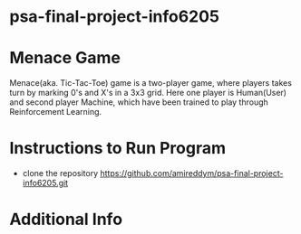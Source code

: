 # psa-final-project-info6205

# Menace Game
Menace(aka. Tic-Tac-Toe) game is a two-player game, where players takes turn by marking 0's and X's in a 3x3 grid. Here one player is Human(User) and second player Machine, which have been trained to play through Reinforcement Learning.

# Instructions to Run Program
* clone the repository https://github.com/amireddym/psa-final-project-info6205.git
 

# Additional Info


